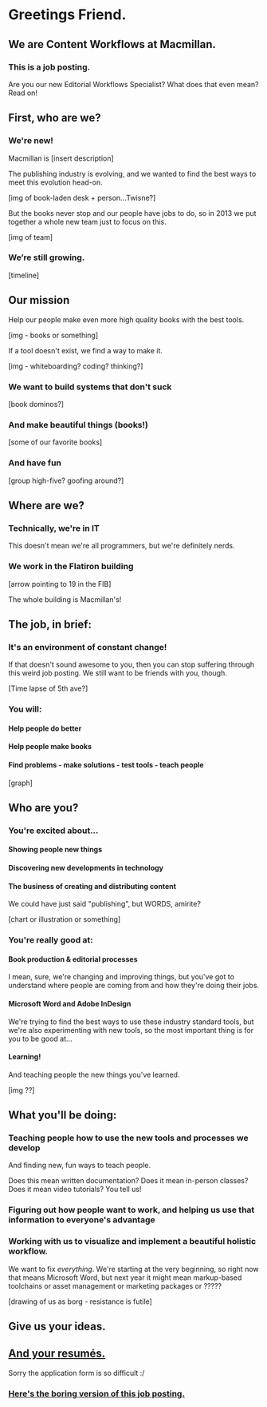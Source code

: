 # Greetings Friend.

## We are Content Workflows at Macmillan.

### This is a job posting. 

Are you our new Editorial Workflows Specialist? What does that even mean? Read on!

## First, who are we?

### We're new!

Macmillan is [insert description]

The publishing industry is evolving, and we wanted to find the best ways to meet this evolution head-on.

[img of book-laden desk + person...Twisne?]

But the books never stop and our people have jobs to do, so in 2013 we put together a whole new team just to focus on this.

[img of team]

### We’re still growing.

[timeline]

## Our mission

Help our people make even more high quality books with the best tools.

[img - books or something]

If a tool doesn't exist, we find a way to make it.

[img - whiteboarding? coding? thinking?]

### We want to build systems that don't suck

[book dominos?]

### And make beautiful things (books!)

[some of our favorite books]

### And have fun

[group high-five? goofing around?]

## Where are we?

### Technically, we're in IT

This doesn't mean we're all programmers, but we're definitely nerds.

### We work in the Flatiron building

[arrow pointing to 19 in the FIB]

The whole building is Macmillan's!

## The job, in brief:

### It's an environment of constant change!

If that doesn't sound awesome to you, then you can stop suffering through this weird job posting. We still want to be friends with you, though.

[Time lapse of 5th ave?]

### You will:

#### Help people do better

#### Help people make books

#### Find problems - make solutions - test tools - teach people

[graph]

## Who are you?

### You're excited about…

#### Showing people new things

#### Discovering new developments in technology

#### The business of creating and distributing content

We could have just said "publishing", but WORDS, amirite?

[chart or illustration or something]

### You're really good at:

#### Book production & editorial processes

I mean, sure, we're changing and improving things, but you've got to understand where people are coming from and how they're doing their jobs.

#### Microsoft Word and Adobe InDesign

We're trying to find the best ways to use these industry standard tools, but we're also experimenting with new tools, so the most important thing is for you to be good at...

#### Learning!

And teaching people the new things you've learned.

[img ??]

## What you'll be doing:

### Teaching people how to use the new tools and processes we develop

And finding new, fun ways to teach people.

Does this mean written documentation? Does it mean in-person classes? Does it mean video tutorials? You tell us!

### Figuring out how people want to work, and helping us use that information to everyone's advantage

### Working with us to visualize and implement a beautiful holistic workflow.

We want to fix _everything_. We're starting at the very beginning, so right now that means Microsoft Word, but next year it might mean markup-based toolchains or asset management or marketing packages or ?????

[drawing of us as borg - resistance is futile]

## Give us your ideas.

<h2><a href="https://re21.ultipro.com/HOL1002/JobBoard/JobDetails.aspx?__ID=*C8C385752AE6720D">And your resumés.</a></h2>

Sorry the application form is so difficult :/

<h3><a href="https://re21.ultipro.com/HOL1002/JobBoard/JobDetails.aspx?__ID=*C8C385752AE6720D">Here's the boring version of this job posting.</a></h3>
